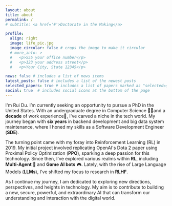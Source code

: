```yaml
---
layout: about
title: about
permalink: /
# subtitle: <a href='#'>Doctorate in the Making</a>

profile:
  align: right
  image: life_pic.jpg
  image_circular: false # crops the image to make it circular
  # more_info: >
  #   <p>555 your office number</p>
  #   <p>123 your address street</p>
  #   <p>Your City, State 12345</p>

news: false # includes a list of news items
latest_posts: false # includes a list of the newest posts
selected_papers: true # includes a list of papers marked as "selected={true}"
social: true  # includes social icons at the bottom of the page
---
```


I'm Rui Du. I’m currently seeking an opportunity to pursue a PhD in the United States. With an undergraduate degree in Computer Science 🧑‍🎓and a **decade** of work experience💼, I've carved a niche in the tech world. My journey began with **six years** in backend development and big data system maintenance, where I honed my skills as a Software Development Engineer (**SDE**).

The turning point came with my foray into Reinforcement Learning (RL) in 2019. My initial project involved replicating OpenAI's Dota 2 paper using Proximal Policy Optimization (**PPO**), sparking a deep passion for this technology. Since then, I've explored various realms within **RL**, including **Multi-Agent** 🤖 and **Game AI bots** 🎮. Lately, with the rise of Large Language Models (**LLMs**), I've shifted my focus to research in **RLHF**.

As I continue my journey, I am dedicated to exploring new directions, perspectives, and heights in technology. My aim is to contribute to building a new, secure, powerful, and extraordinary AI that can transform our understanding and interaction with the digital world.
